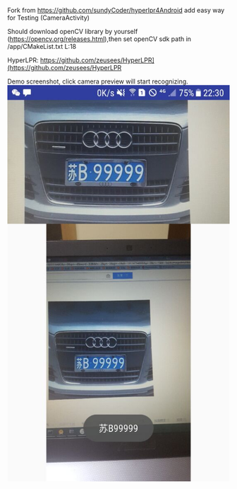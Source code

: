 Fork from https://github.com/sundyCoder/hyperlpr4Android add easy way for Testing (CameraActivity)

Should download openCV library by yourself (https://opencv.org/releases.html),then set openCV sdk path in /app/CMakeList.txt L:18

HyperLPR: https://github.com/zeusees/HyperLPR](https://github.com/zeusees/HyperLPR


Demo screenshot, click camera preview will start recognizing.
![image](https://github.com/sfshine/hyperlpr4Android//raw/master/screenshot/demo.jpg)

